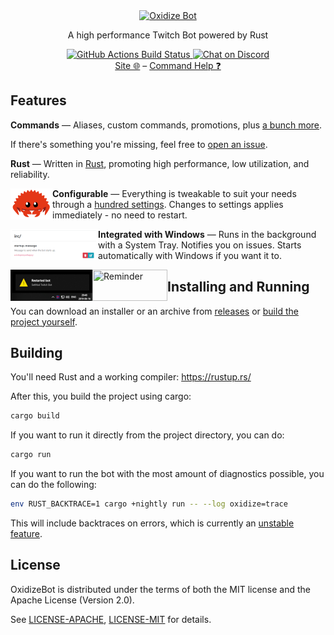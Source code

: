 <div align="center">
  <a href="https://setbac.tv">
    <img src="https://raw.githubusercontent.com/udoprog/OxidizeBot/master/bot/res/icon48.png" title="Oxidize Bot">
  </a>
</div>

<p align="center">
  A high performance Twitch Bot powered by Rust
</p>

<div align="center">
  <a href="https://github.com/udoprog/OxidizeBot/actions">
    <img alt="GitHub Actions Build Status" src="https://github.com/udoprog/OxidizeBot/workflows/Build/badge.svg">
  </a>

  <a href="https://discord.gg/v5AeNkT">
    <img alt="Chat on Discord" src="https://img.shields.io/discord/558644981137670144.svg?logo=discord&style=flat-square">
  </a>
</div>

<div align="center">
  <a href="https://setbac.tv/" rel="nofollow">Site 🌐</a>
  &ndash;
  <a href="https://setbac.tv/help" rel="nofollow">Command Help ❓</a>
</div>

## Features

**Commands** &mdash; Aliases, custom commands, promotions, plus [a bunch more](https://setbac.tv/help).

If there's something you're missing, feel free to [open an issue].

**Rust** &mdash; Written in [Rust], promoting high performance, low utilization, and reliability.

<p>
<img style="float: left;"  title="Rust" width="67" height="50" src="https://github.com/udoprog/OxidizeBot/raw/master/gfx/cuddlyferris.png" />
</p>

**Configurable** &mdash; Everything is tweakable to suit your needs through a [hundred settings].
Changes to settings applies immediately - no need to restart.

<p>
<img style="float: left;" title="Settings" width="140" height="50" src="https://github.com/udoprog/OxidizeBot/raw/master/gfx/setting.png" />
</p>

**Integrated with Windows** &mdash; Runs in the background with a System Tray.
Notifies you on issues.
Starts automatically with Windows if you want it to.

<p>
<img style="float: left;" title="Windows Systray" width="131" height="50" src="https://github.com/udoprog/OxidizeBot/raw/master/gfx/windows-systray.png" />
<img style="float: left;" title="Reminder" width="120" height="50" src="https://github.com/udoprog/OxidizeBot/raw/master/gfx/windows-reminder.png" />
</p>

[open an issue]: https://github.com/udoprog/OxidizeBot/issues
[Rust]: https://rust-lang.org
[hundred settings]: /bot/src/settings.yaml

## Installing and Running

You can download an installer or an archive from [releases] or [build the project yourself](#building).

[releases]: https://github.com/udoprog/OxidizeBot/releases

## Building

You'll need Rust and a working compiler: https://rustup.rs/

After this, you build the project using cargo:

```bash
cargo build
```

If you want to run it directly from the project directory, you can do:

```bash
cargo run
```

If you want to run the bot with the most amount of diagnostics possible, you can
do the following:

```bash
env RUST_BACKTRACE=1 cargo +nightly run -- --log oxidize=trace
```

This will include backtraces on errors, which is currently an [unstable feature].

[unstable feature]: https://doc.rust-lang.org/std/backtrace/index.html

## License

OxidizeBot is distributed under the terms of both the MIT license and the
Apache License (Version 2.0).

See [LICENSE-APACHE](LICENSE-APACHE), [LICENSE-MIT](LICENSE-MIT) for details.